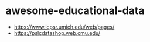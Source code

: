 # awesome-educational-data

* https://www.icpsr.umich.edu/web/pages/
* https://pslcdatashop.web.cmu.edu/
